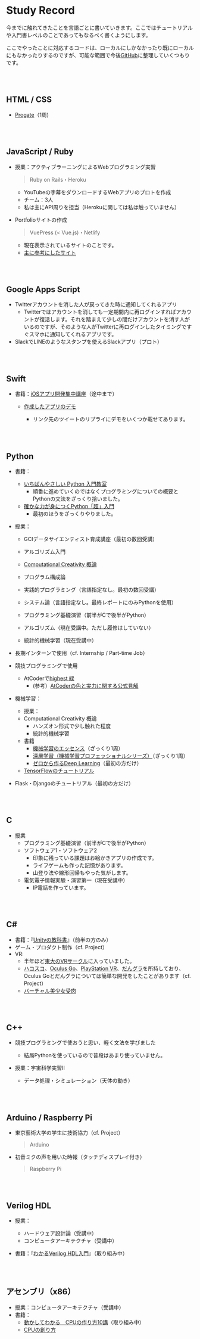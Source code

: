 # Study Record

今までに触れてきたことを言語ごとに書いていきます。ここではチュートリアルや入門書レベルのことであってもなるべく書くようにします。

ここでやったことに対応するコードは、ローカルにしかなかったり既にローカルにもなかったりするのですが、可能な範囲で今後[GitHub](https://github.com/rita-rita-ritan)に整理していくつもりです。

<br></br>



## HTML / CSS

* [Progate](https://prog-8.com/)（1周)

  <br></br>
  
  

## JavaScript / Ruby
* 授業：アクティブラーニングによるWebプログラミング実習

  > Ruby on Rails・Heroku

  * YouTubeの字幕をダウンロードするWebアプリのプロトを作成
  * チーム：3人
  * 私は主にAPI周りを担当（Herokuに関しては私は触っていません）

* Portfolioサイトの作成

  > VuePress (< Vue.js)・Netlify

  * 現在表示されているサイトのことです。
  * [主に参考にしたサイト](https://qiita.com/ozaki25/items/a1988b01f83f6616b7f9)

<br></br>



## Google Apps Script

* Twitterアカウントを消した人が戻ってきた時に通知してくれるアプリ
  * Twitterではアカウントを消しても一定期間内に再ログインすればアカウントが復活します。それを踏まえて少しの間だけアカウントを消す人がいるのですが、そのような人がTwitterに再ログインしたタイミングですぐスマホに通知してくれるアプリです。
* SlackでLINEのようなスタンプを使えるSlackアプリ（プロト）

<br></br>

## Swift

* 書籍：[iOSアプリ開発集中講座](https://www.amazon.co.jp/dp/B07K8RH5J2/ref=dp-kindle-redirect?_encoding=UTF8&btkr=1)（途中まで）

  * [作成したアプリのデモ](https://twitter.com/rita_rita_ritan/status/1216726702564368384?s=20)

    * リンク先のツイートのリプライにデモをいくつか載せてあります。

    <br></br>

## Python

* 書籍：

  * [いちばんやさしい Python 入門教室](https://www.amazon.co.jp/dp/B06Y3ZVS9Y/ref=dp-kindle-redirect?_encoding=UTF8&btkr=1)
    * 順番に進めていくのではなくプログラミングについての概要とPythonの文法をざっくり拾いました。
  * [確かな力が身につくPython「超」入門](https://www.amazon.co.jp/dp/B01D1QNN44/ref=dp-kindle-redirect?_encoding=UTF8&btkr=1)
    * 最初のほうをざっくりやりました。
* 授業：

  * GCIデータサイエンティスト育成講座（最初の数回受講）
  
  * アルゴリズム入門
  * [Computational Creativity 概論]([http://naotokui.net/2018/09/%E6%9D%B1%E5%A4%A7%E3%81%A7%E3%81%AE%E6%8E%88%E6%A5%AD-computational-creativity%E6%A6%82%E8%AB%96/](http://naotokui.net/2018/09/東大での授業-computational-creativity概論/))
  
  * プログラム構成論
  * 実践的プログラミング（言語指定なし。最初の数回受講）
  
  * システム論（言語指定なし。最終レポートにのみPythonを使用）
  * プログラミング基礎演習（前半がCで後半がPython）
  
  * アルゴリズム（現在受講中。ただし履修はしていない）
  * 統計的機械学習（現在受講中）
* 長期インターンで使用（cf. Internship / Part-time Job）
* 競技プログラミングで使用

  * AtCoderで[highest 緑](https://atcoder.jp/users/rita_n)
    *  (参考）[AtCoderの色と実力に関する公式見解](http://chokudai.hatenablog.com/entry/2019/02/11/155904)
* 機械学習：
  * 授業：
  * Computational Creativity 概論
    * ハンズオン形式で少し触れた程度
    * 統計的機械学習
  * 書籍
    * [機械学習のエッセンス](https://www.amazon.co.jp/dp/B07GYS3RG7/ref=dp-kindle-redirect?_encoding=UTF8&btkr=1)（ざっくり1周）
    * [深層学習（機械学習プロフェッショナルシリーズ）](https://www.amazon.co.jp/dp/B018K6C99A/ref=dp-kindle-redirect?_encoding=UTF8&btkr=1)（ざっくり1周）
    * [ゼロから作るDeep Learning]([https://www.amazon.co.jp/%E3%82%BC%E3%83%AD%E3%81%8B%E3%82%89%E4%BD%9C%E3%82%8BDeep-Learning-%E2%80%95Python%E3%81%A7%E5%AD%A6%E3%81%B6%E3%83%87%E3%82%A3%E3%83%BC%E3%83%97%E3%83%A9%E3%83%BC%E3%83%8B%E3%83%B3%E3%82%B0%E3%81%AE%E7%90%86%E8%AB%96%E3%81%A8%E5%AE%9F%E8%A3%85-%E6%96%8E%E8%97%A4-%E5%BA%B7%E6%AF%85/dp/4873117585](https://www.amazon.co.jp/ゼロから作るDeep-Learning-―Pythonで学ぶディープラーニングの理論と実装-斎藤-康毅/dp/4873117585))（最初の方だけ）
  * [TensorFlowのチュートリアル](https://www.tensorflow.org/tutorials/keras/classification?hl=ja)
* Flask・Djangoのチュートリアル（最初の方だけ）

<br></br>

## C

* 授業
  * プログラミング基礎演習（前半がCで後半がPython）
  * ソフトウェア1・ソフトウェア2
    * 印象に残っている課題はお絵かきアプリの作成です。
    * ライフゲームも作った記憶があります。
    * 山登り法や線形回帰もやった気がします。
  * 電気電子情報実験・演習第一（現在受講中）
    * IP電話を作っています。

<br></br>

## C#

* 書籍：『[Unityの教科書](https://www.amazon.co.jp/dp/B075SRPX3R/ref=dp-kindle-redirect?_encoding=UTF8&btkr=1)』（前半の方のみ）
* ゲーム・プロダクト制作（cf. Project）
* VR:
  * 半年ほど[東大のVRサークル](http://utvirtual.tech/)に入っていました。
  * [ハコスコ](https://hacosco.com/vr-goggle/)、[Oculus Go](https://www.oculus.com/go/?locale=ja_JP)、[PlayStation VR](https://www.playstation.com/ja-jp/explore/playstation-vr/)、[だんグラ](https://dangla.jp/)を所持しており、Oculus Goとだんグラについては簡単な開発をしたことがあります（cf. Project）
  * [バーチャル美少女受肉](https://twitter.com/rita_rita_ritan/status/1144632857580564481?s=20)

<br></br>

## C++

* 競技プログラミングで使おうと思い、軽く文法を学びました

  * 結局Pythonを使っているので普段はあまり使っていません。

* 授業：宇宙科学実習Ⅱ

  * データ処理・シミュレーション（天体の動き）

    <br></br>

## Arduino / Raspberry Pi

* 東京藝術大学の学生に技術協力（cf. Project）

  > Arduino

  

* 初音ミクの声を用いた時報（タッチディスプレイ付き）

  > Raspberry Pi

  <br></br>

## Verilog HDL

* 授業：
  * ハードウェア設計論（受講中）
  * コンピュータアーキテクチャ（受講中）

* 書籍：『[わかるVerilog HDL入門]([https://www.amazon.co.jp/%E3%82%8F%E3%81%8B%E3%82%8BVerilog-HDL%E5%85%A5%E9%96%80%E2%80%95%E6%96%87%E6%B3%95%E3%81%AE%E5%9F%BA%E7%A4%8E%E3%81%8B%E3%82%89%E8%AB%96%E7%90%86%E5%9B%9E%E8%B7%AF%E8%A8%AD%E8%A8%88%E3%80%81%E8%AB%96%E7%90%86%E5%90%88%E6%88%90%E3%80%81%E5%AE%9F%E8%A3%85%E3%81%BE%E3%81%A7-%E3%83%88%E3%83%A9%E3%83%B3%E3%82%B8%E3%82%B9%E3%82%BF%E6%8A%80%E8%A1%93SPECIAL-%E6%9C%A8%E6%9D%91-%E7%9C%9F%E4%B9%9F/dp/4789837564](https://www.amazon.co.jp/わかるVerilog-HDL入門―文法の基礎から論理回路設計、論理合成、実装まで-トランジスタ技術SPECIAL-木村-真也/dp/4789837564))』（取り組み中）

<br></br>

## アセンブリ（x86）

* 授業：コンピュータアーキテクチャ（受講中）
* 書籍：
  * [動かしてわかる　CPUの作り方10講](https://www.amazon.co.jp/dp/B07WNLZJC4/ref=dp-kindle-redirect?_encoding=UTF8&btkr=1)（取り組み中）
  * [CPUの創り方]([https://www.amazon.co.jp/CPU%E3%81%AE%E5%89%B5%E3%82%8A%E3%81%8B%E3%81%9F-%E6%B8%A1%E6%B3%A2-%E9%83%81/dp/4839909865](https://www.amazon.co.jp/CPUの創りかた-渡波-郁/dp/4839909865))
